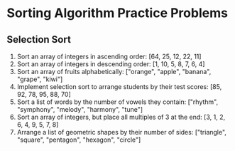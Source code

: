 # Sorting Algorithm Practice Problems


## Selection Sort

1. Sort an array of integers in ascending order: [64, 25, 12, 22, 11]
2. Sort an array of integers in descending order: [1, 10, 5, 8, 7, 6, 4]
3. Sort an array of fruits alphabetically: ["orange", "apple", "banana", "grape", "kiwi"]
4. Implement selection sort to arrange students by their test scores: [85, 92, 78, 95, 88, 70]
5. Sort a list of words by the number of vowels they contain: ["rhythm", "symphony", "melody", "harmony", "tune"]
6. Sort an array of integers, but place all multiples of 3 at the end: [3, 1, 2, 6, 4, 9, 5, 7, 8]
7. Arrange a list of geometric shapes by their number of sides: ["triangle", "square", "pentagon", "hexagon", "circle"]

